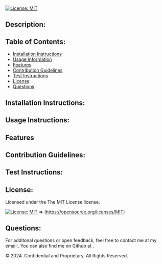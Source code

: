 # 
  
  [![License: MIT](https://img.shields.io/badge/License-MIT-yellow.svg)](https://opensource.org/licenses/MIT)
  
  ## Description:
  
  
  ## Table of Contents:
  - [Installation Instructions](#Installation-Instructions)
  - [Usage Information](#Usage-Information)
  - [Features](#Features)
  - [Contribution Guidelines](#Contribution-Guidelines)
  - [Test Instructions](#Test-Instructions)
  - [License](#License)
  - [Questions](#Questions)

  ## Installation Instructions:
  
  
  ## Usage Instructions:
  

  ## Features
  
  
  ## Contribution Guidelines:
  
  
  ## Test Instructions:
  
  
  ## License:
  
  Licensed under the The MIT License license.
  
  [![License: MIT](https://img.shields.io/badge/License-MIT-yellow.svg)](https://opensource.org/licenses/MIT) =>
  (https://opensource.org/licenses/MIT)
  
  ## Questions:
  For additonal questions or open feedback, feel free to contact me at my email:. 
  You can also find me on Github at [](https://github.com/).
  
  © 2024 .Confidential and Proprietary. All Rights Reserved.